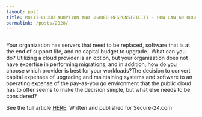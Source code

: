 ```yaml
---
layout: post
title: MULTI-CLOUD ADOPTION AND SHARED RESPONSIBILITY - HOW CAN AN ORGANIZATION MANAGE?
permalink: /posts/2020/
---
```


<!-- wp:image {"align":"center","id":367,"sizeSlug":"large"} -->
<div class="wp-block-image"><figure class="aligncenter size-large"><img src="https://captainhyperscaler.files.wordpress.com/2020/02/image-e1581273619697.png?w=315" alt="" class="wp-image-367"/></figure></div>
<!-- /wp:image -->

<!-- wp:paragraph -->
<p>Your organization has servers that need to be replaced, software that is at the end of support life, and no capital budget to upgrade.&nbsp; What can you do? Utilizing a cloud provider is an option, but your organization does not have expertise in performing migrations, and in addition, how do you choose which provider is best for your workloads?The decision to convert capital expenses of upgrading and maintaining systems and software to an operating expense of the pay-as-you go environment that the public cloud has to offer seems to make the decision simple, but what else needs to be considered?</p>
<!-- /wp:paragraph -->

<!-- wp:paragraph -->
<p>See the full article <a rel="noreferrer noopener" aria-label="HERE (opens in a new tab)" href="https://www.secure-24.com/multi-cloud-adoption/" target="_blank">HERE</a>. Written and published for Secure-24.com</p>
<!-- /wp:paragraph -->